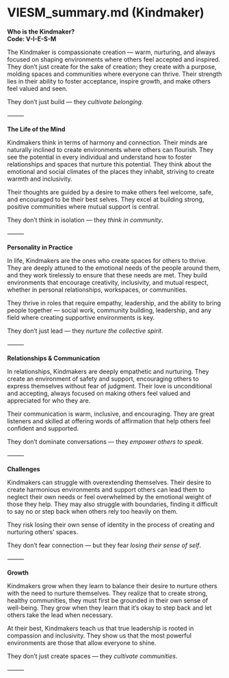 # VIESM_summary.md (Kindmaker)

**Who is the Kindmaker?**  
**Code: V-I-E-S-M**

The Kindmaker is compassionate creation — warm, nurturing, and always focused on shaping environments where others feel accepted and inspired. They don’t just create for the sake of creation; they create with a purpose, molding spaces and communities where everyone can thrive. Their strength lies in their ability to foster acceptance, inspire growth, and make others feel valued and seen.

They don’t just build — they *cultivate belonging*.

⸻

**The Life of the Mind**

Kindmakers think in terms of harmony and connection. Their minds are naturally inclined to create environments where others can flourish. They see the potential in every individual and understand how to foster relationships and spaces that nurture this potential. They think about the emotional and social climates of the places they inhabit, striving to create warmth and inclusivity.

Their thoughts are guided by a desire to make others feel welcome, safe, and encouraged to be their best selves. They excel at building strong, positive communities where mutual support is central.

They don’t think in isolation — they *think in community*.

⸻

**Personality in Practice**

In life, Kindmakers are the ones who create spaces for others to thrive. They are deeply attuned to the emotional needs of the people around them, and they work tirelessly to ensure that these needs are met. They build environments that encourage creativity, inclusivity, and mutual respect, whether in personal relationships, workspaces, or communities.

They thrive in roles that require empathy, leadership, and the ability to bring people together — social work, community building, leadership, and any field where creating supportive environments is key.

They don’t just lead — they *nurture the collective spirit*.

⸻

**Relationships & Communication**

In relationships, Kindmakers are deeply empathetic and nurturing. They create an environment of safety and support, encouraging others to express themselves without fear of judgment. Their love is unconditional and accepting, always focused on making others feel valued and appreciated for who they are.

Their communication is warm, inclusive, and encouraging. They are great listeners and skilled at offering words of affirmation that help others feel confident and supported.

They don’t dominate conversations — they *empower others to speak*.

⸻

**Challenges**

Kindmakers can struggle with overextending themselves. Their desire to create harmonious environments and support others can lead them to neglect their own needs or feel overwhelmed by the emotional weight of those they help. They may also struggle with boundaries, finding it difficult to say no or step back when others rely too heavily on them.

They risk losing their own sense of identity in the process of creating and nurturing others’ spaces.

They don’t fear connection — but they fear *losing their sense of self*.

⸻

**Growth**

Kindmakers grow when they learn to balance their desire to nurture others with the need to nurture themselves. They realize that to create strong, healthy communities, they must first be grounded in their own sense of well-being. They grow when they learn that it’s okay to step back and let others take the lead when necessary.

At their best, Kindmakers teach us that true leadership is rooted in compassion and inclusivity. They show us that the most powerful environments are those that allow everyone to shine.

They don’t just create spaces — they *cultivate communities*.

⸻
